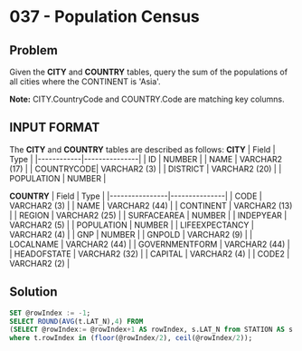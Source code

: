# 037 - Population Census
## Problem

Given the **CITY** and **COUNTRY** tables, query the sum of the populations of all cities where the CONTINENT is 'Asia'.

**Note:** CITY.CountryCode and COUNTRY.Code are matching key columns.

## INPUT FORMAT

The **CITY** and **COUNTRY** tables are described as follows:
**CITY**
| Field	     | Type          |
|------------|---------------|
| ID	       | NUMBER        |
| NAME	     | VARCHAR2 (17) |
| COUNTRYCODE| VARCHAR2 (3)  |
| DISTRICT	 | VARCHAR2 (20) |
| POPULATION | NUMBER        |

**COUNTRY**
| Field	         | Type          |
|----------------|---------------|
| CODE 	         | VARCHAR2 (3)  |
| NAME	         | VARCHAR2 (44) |
| CONTINENT      | VARCHAR2 (13) |
| REGION	       | VARCHAR2 (25) |
| SURFACEAREA    | NUMBER        |
| INDEPYEAR 	   | VARCHAR2 (5)  |
| POPULATION     | NUMBER        |
| LIFEEXPECTANCY | VARCHAR2 (4)  |
| GNP            | NUMBER        |
| GNPOLD 	       | VARCHAR2 (9)  |
| LOCALNAME 	   | VARCHAR2 (44) |
| GOVERNMENTFORM | VARCHAR2 (44) |
| HEADOFSTATE 	 | VARCHAR2 (32) |
| CAPITAL 	     | VARCHAR2 (4)  |
| CODE2 	       | VARCHAR2 (2)  |

## Solution
```sql
SET @rowIndex := -1;
SELECT ROUND(AVG(t.LAT_N),4) FROM
(SELECT @rowIndex:= @rowIndex+1 AS rowIndex, s.LAT_N from STATION AS s ORDER BY s.LAT_N) AS t
where t.rowIndex in (floor(@rowIndex/2), ceil(@rowIndex/2));
```
